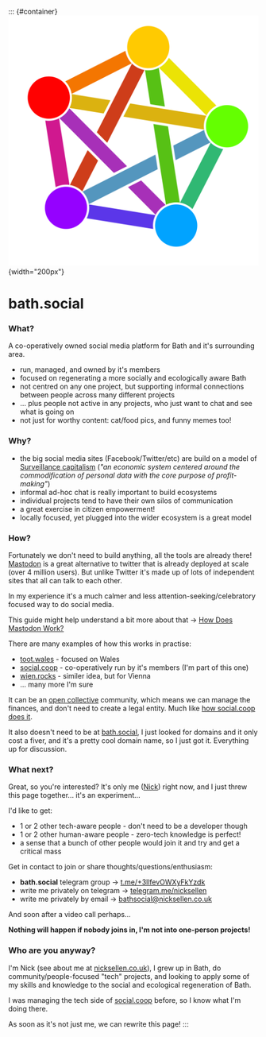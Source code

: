 ::: {#container}
![](bathsocial.svg){width="200px"}

# bath.social

### What?

A co-operatively owned social media platform for Bath and it\'s
surrounding area.

-   run, managed, and owned by it\'s members
-   focused on regenerating a more socially and ecologically aware Bath
-   not centred on any one project, but supporting informal connections
    between people across many different projects
-   \... plus people not active in any projects, who just want to chat
    and see what is going on
-   not just for worthy content: cat/food pics, and funny memes too!

### Why?

-   the big social media sites (Facebook/Twitter/etc) are build on a
    model of [Surveillance
    capitalism](https://en.wikipedia.org/wiki/Surveillance_capitalism)
    (*\"an economic system centered around the commodification of
    personal data with the core purpose of profit-making\"*)
-   informal ad-hoc chat is really important to build ecosystems
-   individual projects tend to have their own silos of communication
-   a great exercise in citizen empowerment!
-   locally focused, yet plugged into the wider ecosystem is a great
    model

### How?

Fortunately we don\'t need to build anything, all the tools are already
there! [Mastodon](https://joinmastodon.org/) is a great alternative to
twitter that is already deployed at scale (over 4 million users). But
unlike Twitter it\'s made up of lots of independent sites that all can
talk to each other.

In my experience it\'s a much calmer and less
attention-seeking/celebratory focused way to do social media.

This guide might help understand a bit more about that → [How Does
Mastodon Work?](https://kevq.uk/how-does-mastodon-work/)

There are many examples of how this works in practise:

-   [toot.wales](https://toot.wales/about) - focused on Wales
-   [social.coop](https://social.coop) - co-operatively run by it\'s
    members (I\'m part of this one)
-   [wien.rocks](https://wien.rocks/about) - similer idea, but for
    Vienna
-   \... many more I\'m sure

It can be an [open collective](https://opencollective.com/how-it-works)
community, which means we can manage the finances, and don\'t need to
create a legal entity. Much like [how social.coop does
it](https://opencollective.com/socialcoop).

It also doesn\'t need to be at [bath.social](https://bath.social), I
just looked for domains and it only cost a fiver, and it\'s a pretty
cool domain name, so I just got it. Everything up for discussion.

### What next?

Great, so you\'re interested? It\'s only me
([Nick](https://nicksellen.co.uk)) right now, and I just threw this page
together\... it\'s an experiment\...

I\'d like to get:

-   1 or 2 other tech-aware people - don\'t need to be a developer
    though
-   1 or 2 other human-aware people - zero-tech knowledge is perfect!
-   a sense that a bunch of other people would join it and try and get a
    critical mass

Get in contact to join or share thoughts/questions/enthusiasm:

-   **bath.social** telegram group →
    [t.me/+3llfevOWXyFkYzdk](https://t.me/+3llfevOWXyFkYzdk)
-   write me privately on telegram →
    [telegram.me/nicksellen](https://telegram.me/nicksellen)
-   write me privately by email → <bathsocial@nicksellen.co.uk>

And soon after a video call perhaps\...

**Nothing will happen if nobody joins in, I\'m not into one-person
projects!**

### Who are you anyway?

I\'m Nick (see about me at
[nicksellen.co.uk](https://nicksellen.co.uk)), I grew up in Bath, do
community/people-focused \"tech\" projects, and looking to apply some of
my skills and knowledge to the social and ecological regeneration of
Bath.

I was managing the tech side of [social.coop](https://social.coop)
before, so I know what I\'m doing there.

As soon as it\'s not just me, we can rewrite this page!
:::
